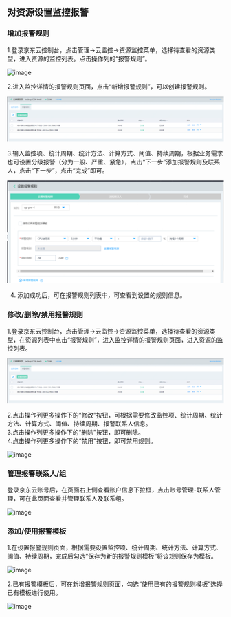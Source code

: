 ## 对资源设置监控报警
### 增加报警规则
1.登录京东云控制台，点击管理->云监控->资源监控菜单，选择待查看的资源类型，进入资源的监控列表。点击操作列的“报警规则”。
 
![image](https://raw.githubusercontent.com/jdcloudcom/cn/edit/image/Cloud-Monitor/yunziyuan/4.%E8%B5%84%E6%BA%90%E7%9B%91%E6%8E%A7.png)
   
2.进入监控详情的报警规则页面，点击“新增报警规则”，可以创建报警规则。

![image](https://raw.githubusercontent.com/jdcloudcom/cn/Monitoring-cn/image/Cloud-Monitor/dashboard/AlarmRuleList_Resource.png)

3.输入监控项、统计周期、统计方法、计算方式、阈值、持续周期，根据业务需求也可设置分级报警（分为一般、严重、紧急），点击“下一步”添加报警规则及联系人，点击“下一步”，点击“完成”即可。 

![image](https://raw.githubusercontent.com/jdcloudcom/cn/cn-cloudmonitor/image/Cloud-Monitor/%E8%AE%BE%E7%BD%AE%E6%8A%A5%E8%AD%A6%E8%A7%84%E5%88%99.png)

4. 添加成功后，可在报警规则列表中，可查看到设置的规则信息。 

### 修改/删除/禁用报警规则
1.登录京东云控制台，点击管理->云监控->资源监控菜单，选择待查看的资源类型，在资源列表中点击“报警规则”，进入监控详情的报警规则页面，进入资源的监控列表。

![image](https://raw.githubusercontent.com/jdcloudcom/cn/Monitoring-cn/image/Cloud-Monitor/dashboard/AlarmRuleList_Resource.png)

2.点击操作列更多操作下的“修改”按钮，可根据需要修改监控项、统计周期、统计方法、计算方式、阈值、持续周期、报警联系人信息。  
3.点击操作列更多操作下的“删除”按钮，即可删除。  
4.点击操作列更多操作下的“禁用”按钮，即可禁用规则。

![image](https://raw.githubusercontent.com/jdcloudcom/cn/edit/image/Cloud-Monitor/yunziyuan/6.%E8%B5%84%E6%BA%90%E7%9B%91%E6%8E%A7.png)

### 管理报警联系人/组
登录京东云账号后，在页面右上侧查看账户信息下拉框，点击账号管理-联系人管理，可在此页面查看并管理联系人及联系组。

![image](https://raw.githubusercontent.com/jdcloudcom/cn/edit/image/Cloud-Monitor/yunziyuan/7.%E8%B5%84%E6%BA%90%E7%9B%91%E6%8E%A7.png)

### 添加/使用报警模板
1.在设置报警规则页面，根据需要设置监控项、统计周期、统计方法、计算方式、阈值、持续周期，完成后勾选“保存为新的报警规则模板”将该规则保存为模板。

![image](https://raw.githubusercontent.com/jdcloudcom/cn/edit/image/Cloud-Monitor/yunziyuan/8.%E8%B5%84%E6%BA%90%E7%9B%91%E6%8E%A7.png)

2.已有报警模板后，可在新增报警规则页面，勾选“使用已有的报警规则模板”选择已有模板进行使用。
 
![image](https://raw.githubusercontent.com/jdcloudcom/cn/edit/image/Cloud-Monitor/yunziyuan/9.%E8%B5%84%E6%BA%90%E7%9B%91%E6%8E%A7.png)
